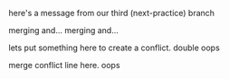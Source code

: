 here's a message from our third (next-practice) branch

merging and... merging and...


lets put something here to create a conflict. double oops

merge conflict line here. oops

